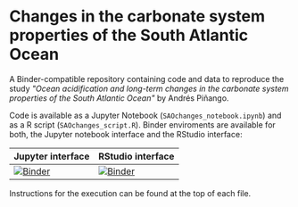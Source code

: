 # Changes in the carbonate system properties of the South Atlantic Ocean

A Binder-compatible repository containing code and data to reproduce the study *"Ocean acidification and long-term changes in the carbonate system properties of the South Atlantic Ocean"* by Andrés Piñango. 

Code is available as a Jupyter Notebook (`SAOchanges_notebook.ipynb`) and as a R script (`SAOchanges_script.R`). Binder enviroments are available for both, the Jupyter notebook interface and the RStudio interface:

| Jupyter interface                                                                                      | RStudio interface                                                                                      |
|--------------------------------------------------------------------------------------------------------|--------------------------------------------------------------------------------------------------------|
| [![Binder](https://mybinder.org/badge_logo.svg)](https://notebooks.gesis.org/binder/v2/gh/andresawa/amazon-chlorophyll/main?filepath=chlorophyll.ipynb) | [![Binder](https://mybinder.org/badge_logo.svg)](https://notebooks.gesis.org/binder/v2/gh/andresawa/amazon-chlorophyll/main?filepath=chlorophyll.ipynb) |

Instructions for the execution can be found at the top of each file.
